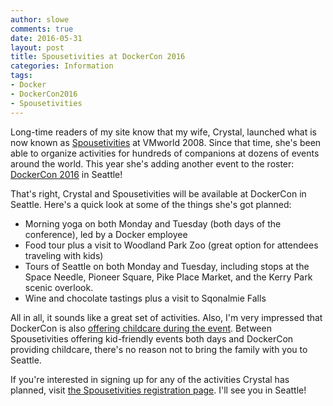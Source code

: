 ```yaml
---
author: slowe
comments: true
date: 2016-05-31
layout: post
title: Spousetivities at DockerCon 2016
categories: Information
tags:
- Docker
- DockerCon2016
- Spousetivities
---
```


Long-time readers of my site know that my wife, Crystal, launched what is now known as [Spousetivities][link-1] at VMworld 2008. Since that time, she's been able to organize activities for hundreds of companions at dozens of events around the world. This year she's adding another event to the roster: [DockerCon 2016][link-2] in Seattle!

That's right, Crystal and Spousetivities will be available at DockerCon in Seattle. Here's a quick look at some of the things she's got planned:

* Morning yoga on both Monday and Tuesday (both days of the conference), led by a Docker employee
* Food tour plus a visit to Woodland Park Zoo (great option for attendees traveling with kids)
* Tours of Seattle on both Monday and Tuesday, including stops at the Space Needle, Pioneer Square, Pike Place Market, and the Kerry Park scenic overlook.
* Wine and chocolate tastings plus a visit to Sqonalmie Falls

All in all, it sounds like a great set of activities. Also, I'm very impressed that DockerCon is also [offering childcare during the event][link-4]. Between Spousetivities offering kid-friendly events both days and DockerCon providing childcare, there's no reason not to bring the family with you to Seattle.

If you're interested in signing up for any of the activities Crystal has planned, visit [the Spousetivities registration page][link-3]. I'll see you in Seattle!



[link-1]: http://spousetivities.com/
[link-2]: http://2016.dockercon.com/
[link-3]: http://spousetivities.ticketleap.com/dockercon/
[link-4]: http://2016.dockercon.com/childcare
